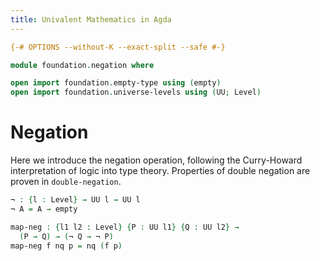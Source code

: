 ```yaml
---
title: Univalent Mathematics in Agda
---
```


```agda
{-# OPTIONS --without-K --exact-split --safe #-}

module foundation.negation where

open import foundation.empty-type using (empty)
open import foundation.universe-levels using (UU; Level)
```

# Negation

Here we introduce the negation operation, following the Curry-Howard interpretation of logic into type theory. Properties of double negation are proven in `double-negation`.

```agda
¬ : {l : Level} → UU l → UU l
¬ A = A → empty

map-neg : {l1 l2 : Level} {P : UU l1} {Q : UU l2} →
  (P → Q) → (¬ Q → ¬ P)
map-neg f nq p = nq (f p)
```

